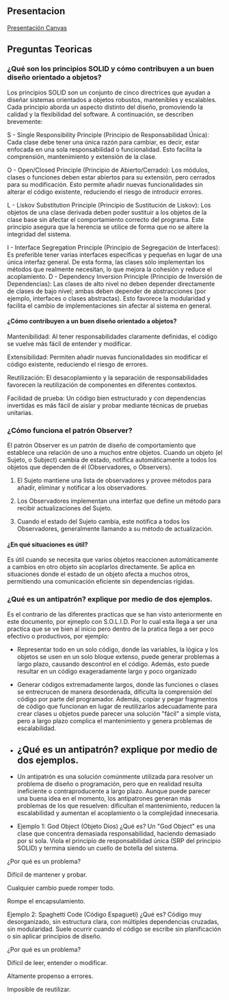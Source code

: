 ## Presentacion
[Presentación Canvas](https://www.canva.com/design/DAGjh6u3p48/rKI2W-ZC5spZiHLZlqg7UQ/edit?utm_content=DAGjh6u3p48&utm_campaign=designshare&utm_medium=link2&utm_source=sharebutton)
## Preguntas Teoricas
### ¿Qué son los principios SOLID y cómo contribuyen a un buen diseño orientado a objetos?
Los principios SOLID son un conjunto de cinco directrices que ayudan a diseñar sistemas orientados a objetos robustos, mantenibles y escalables. Cada principio aborda un aspecto distinto del diseño, promoviendo la calidad y la flexibilidad del software. A continuación, se describen brevemente:

S - Single Responsibility Principle (Principio de Responsabilidad Única):
Cada clase debe tener una única razón para cambiar, es decir, estar enfocada en una sola responsabilidad o funcionalidad. Esto facilita la comprensión, mantenimiento y extensión de la clase.

O - Open/Closed Principle (Principio de Abierto/Cerrado):
Los módulos, clases o funciones deben estar abiertos para su extensión, pero cerrados para su modificación. Esto permite añadir nuevas funcionalidades sin alterar el código existente, reduciendo el riesgo de introducir errores.

L - Liskov Substitution Principle (Principio de Sustitución de Liskov):
Los objetos de una clase derivada deben poder sustituir a los objetos de la clase base sin afectar el comportamiento correcto del programa. Este principio asegura que la herencia se utilice de forma que no se altere la integridad del sistema.

I - Interface Segregation Principle (Principio de Segregación de Interfaces):
Es preferible tener varias interfaces específicas y pequeñas en lugar de una única interfaz general. De esta forma, las clases sólo implementan los métodos que realmente necesitan, lo que mejora la cohesión y reduce el acoplamiento.
D - Dependency Inversion Principle (Principio de Inversión de Dependencias):
Las clases de alto nivel no deben depender directamente de clases de bajo nivel; ambas deben depender de abstracciones (por ejemplo, interfaces o clases abstractas). Esto favorece la modularidad y facilita el cambio de implementaciones sin afectar al sistema en general.

#### ¿Cómo contribuyen a un buen diseño orientado a objetos?
Mantenibilidad: Al tener responsabilidades claramente definidas, el código se vuelve más fácil de entender y modificar.

Extensibilidad: Permiten añadir nuevas funcionalidades sin modificar el código existente, reduciendo el riesgo de errores.

Reutilización: El desacoplamiento y la separación de responsabilidades favorecen la reutilización de componentes en diferentes contextos.

Facilidad de prueba: Un código bien estructurado y con dependencias invertidas es más fácil de aislar y probar mediante técnicas de pruebas unitarias.

### ¿Cómo funciona el patrón Observer?
El patrón Observer es un patrón de diseño de comportamiento que establece una relación de uno a muchos entre objetos. Cuando un objeto (el Sujeto, o Subject) cambia de estado, notifica automáticamente a todos los objetos que dependen de él (Observadores, o Observers).

1. El Sujeto mantiene una lista de observadores y provee métodos para añadir, eliminar y notificar a los observadores.

2. Los Observadores implementan una interfaz que define un método para recibir actualizaciones del Sujeto.

3. Cuando el estado del Sujeto cambia, este notifica a todos los Observadores, generalmente llamando a su método de actualización.

#### ¿En qué situaciones es útil?
Es útil cuando se necesita que varios objetos reaccionen automáticamente a cambios en otro objeto sin acoplarlos directamente. Se aplica en situaciones donde el estado de un objeto afecta a muchos otros, permitiendo una comunicación eficiente sin dependencias rígidas.

### ¿Qué es un antipatrón? explique por medio de dos ejemplos.
Es el contrario de las diferentes practicas que se han visto anteriormente en este documento, por ejmeplo con S.O.L.I.D. Por lo cual esta llega a ser una practica que se ve bien al inicio pero dentro de la pratica llega a ser poco efectivo o productivos, por ejemplo:
- Representar todo en un solo código, donde las variables, la lógica y los objetos se usen en un solo bloque extenso, puede generar problemas a largo plazo, causando descontrol en el código. Además, esto puede resultar en un código exageradamente largo y poco organizado
- Generar códigos extremadamente largos, donde las funciones o clases se entrecrucen de manera desordenada, dificulta la comprensión del código por parte del programador. Además, copiar y pegar fragmentos de código que funcionan en lugar de reutilizarlos adecuadamente para crear clases u objetos puede parecer una solución "fácil" a simple vista, pero a largo plazo complica el mantenimiento y genera problemas de escalabilidad.

- ## ¿Qué es un antipatrón? explique por medio de dos ejemplos.
- Un antipatrón es una solución comúnmente utilizada para resolver un problema de diseño o programación, pero que en realidad resulta ineficiente o contraproducente a largo plazo. Aunque puede parecer una buena idea en el momento, los antipatrones generan más problemas de los que resuelven: dificultan el mantenimiento, reducen la escalabilidad y aumentan el acoplamiento o la complejidad innecesaria.

- Ejemplo 1: God Object (Objeto Dios)
¿Qué es?
Un "God Object" es una clase que concentra demasiada responsabilidad, haciendo demasiado por sí sola. Viola el principio de responsabilidad única (SRP del principio SOLID) y termina siendo un cuello de botella del sistema.

¿Por qué es un problema?

Difícil de mantener y probar.

Cualquier cambio puede romper todo.

Rompe el encapsulamiento.

 Ejemplo 2: Spaghetti Code (Código Espagueti)
¿Qué es?
Código muy desorganizado, sin estructura clara, con múltiples dependencias cruzadas, sin modularidad. Suele ocurrir cuando el código se escribe sin planificación o sin aplicar principios de diseño.

¿Por qué es un problema?

Difícil de leer, entender o modificar.

Altamente propenso a errores.

Imposible de reutilizar.

